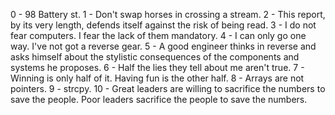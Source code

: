 0 - 98 Battery st. 1 - Don't swap horses in crossing a stream. 2 - This report, by its very length, defends itself against the risk of being read. 3 - I do not fear computers. I fear the lack of them mandatory. 4 - I can only go one way. I've not got a reverse gear. 5 - A good engineer thinks in reverse and asks himself about the stylistic consequences of the components and systems he proposes. 6 - Half the lies they tell about me aren't true. 7 - Winning is only half of it. Having fun is the other half. 8 - Arrays are not pointers. 9 -  strcpy. 10 - Great leaders are willing to sacrifice the numbers to save the people. Poor leaders sacrifice the people to save the numbers.
